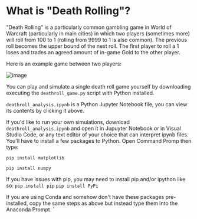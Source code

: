 # What is "Death Rolling"? 
"Death Rolling" is a particularly common gambling game in World of Warcraft (particularly in main cities) in which two players (sometimes more) will roll from 100 to 1 (rolling from 9999 to 1 is also common). The previous roll becomes the upper bound of the next roll. The first player to roll a 1 loses and trades an agreed amount of in-game Gold to the other player.

Here is an example game between two players:

![image](https://user-images.githubusercontent.com/44384500/167774465-5f7c92a8-099c-4831-bd69-106efe06e29f.png)

You can play and simulate a single death roll game yourself by downloading executing the `deathroll_game.py` script with Python installed.

`deathroll_analysis.ipynb` is a Python Jupyter Notebook file, you can view its contents by clicking it above. 

If you'd like to run your own simulations, download `deathroll_analysis.ipynb` and open it in Jupuyter Notebook or in Visual Studio Code, or any text editor of your choice that can interpret ipynb files. You'll have to install a few packages to Python. Open Command Promp then type:

`pip install matplotlib`

`pip install numpy`

If you have issues with pip, you may need to install pip and/or ipython like so:
`pip install pip`
`pip install PyPi`

If you are using Conda and somehow don't have these packages pre-installed, copy the same steps as above but instead type them into the Anaconda Prompt.
`
